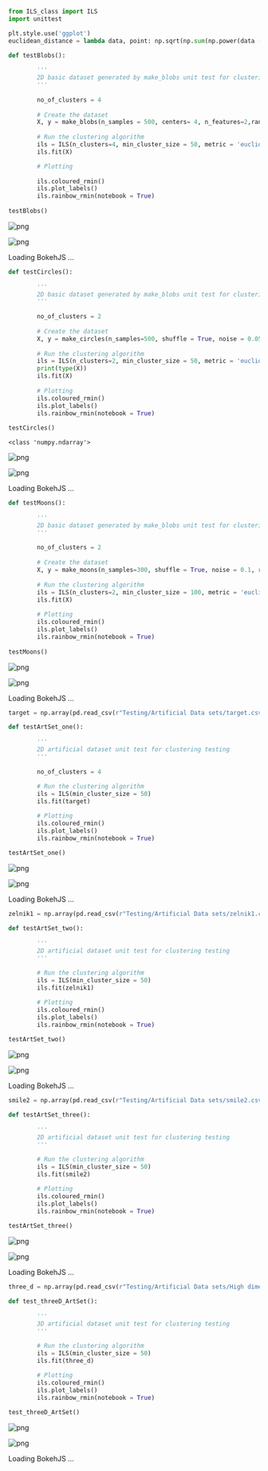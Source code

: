 ```python
from ILS_class import ILS
import unittest
```


```python
plt.style.use('ggplot')
euclidean_distance = lambda data, point: np.sqrt(np.sum(np.power(data - point, 2), axis = 1).reshape((len(data), 1)))
```


```python
def testBlobs():
        
        '''
        2D basic dataset generated by make_blobs unit test for clustering testing
        '''
    
        no_of_clusters = 4
        
        # Create the dataset
        X, y = make_blobs(n_samples = 500, centers= 4, n_features=2,random_state=185)
        
        # Run the clustering algorithm
        ils = ILS(n_clusters=4, min_cluster_size = 50, metric = 'euclidean')
        ils.fit(X)

        # Plotting
        
        ils.coloured_rmin()
        ils.plot_labels()
        ils.rainbow_rmin(notebook = True)
        
testBlobs()
```


    
![png](output_2_0.png)
    



    
![png](output_2_1.png)
    




<div class="bk-root">
    <a href="https://bokeh.org" target="_blank" class="bk-logo bk-logo-small bk-logo-notebook"></a>
    <span id="18574">Loading BokehJS ...</span>
</div>











<div class="bk-root" id="45c7910a-957f-4373-adb8-f938c1d27866" data-root-id="18576"></div>












<div class="bk-root" id="f2ae09c5-18f1-4422-a847-c54ffb98374d" data-root-id="19247"></div>






```python
def testCircles():
        
        '''
        2D basic dataset generated by make_blobs unit test for clustering testing
        '''
    
        no_of_clusters = 2
        
        # Create the dataset
        X, y = make_circles(n_samples=500, shuffle = True, noise = 0.05, factor = 0.5, random_state = 10)
        
        # Run the clustering algorithm
        ils = ILS(n_clusters=2, min_cluster_size = 50, metric = 'euclidean')
        print(type(X))
        ils.fit(X)
        
        # Plotting
        ils.coloured_rmin()
        ils.plot_labels()
        ils.rainbow_rmin(notebook = True)
        
testCircles()
```

    <class 'numpy.ndarray'>
    


    
![png](output_3_1.png)
    



    
![png](output_3_2.png)
    




<div class="bk-root">
    <a href="https://bokeh.org" target="_blank" class="bk-logo bk-logo-small bk-logo-notebook"></a>
    <span id="19914">Loading BokehJS ...</span>
</div>











<div class="bk-root" id="870ae2de-482f-4f90-9dbc-784e66400f0b" data-root-id="19916"></div>












<div class="bk-root" id="7bb20332-238a-4f22-a51e-b0a395433a52" data-root-id="20611"></div>






```python
def testMoons():
        
        '''
        2D basic dataset generated by make_blobs unit test for clustering testing
        '''
        
        no_of_clusters = 2
        
        # Create the dataset
        X, y = make_moons(n_samples=300, shuffle = True, noise = 0.1, random_state = 10)
        
        # Run the clustering algorithm
        ils = ILS(n_clusters=2, min_cluster_size = 100, metric = 'euclidean')
        ils.fit(X)
        
        # Plotting
        ils.coloured_rmin()
        ils.plot_labels()
        ils.rainbow_rmin(notebook = True)
        
testMoons()
```


    
![png](output_4_0.png)
    



    
![png](output_4_1.png)
    




<div class="bk-root">
    <a href="https://bokeh.org" target="_blank" class="bk-logo bk-logo-small bk-logo-notebook"></a>
    <span id="21302">Loading BokehJS ...</span>
</div>











<div class="bk-root" id="11d2412b-67cb-4612-a0d1-bb1e92053dc7" data-root-id="21304"></div>












<div class="bk-root" id="2bdd4f98-4813-4bc9-98a7-4c979ff723c9" data-root-id="22023"></div>






```python
target = np.array(pd.read_csv(r"Testing/Artificial Data sets/target.csv", header=1))[:, :-1]
```


```python
def testArtSet_one():
    
        '''
        2D artificial dataset unit test for clustering testing
        '''
        
        no_of_clusters = 4
        
        # Run the clustering algorithm
        ils = ILS(min_cluster_size = 50)
        ils.fit(target)

        # Plotting
        ils.coloured_rmin()
        ils.plot_labels()
        ils.rainbow_rmin(notebook = True)
        
testArtSet_one()
```


    
![png](output_6_0.png)
    



    
![png](output_6_1.png)
    




<div class="bk-root">
    <a href="https://bokeh.org" target="_blank" class="bk-logo bk-logo-small bk-logo-notebook"></a>
    <span id="22738">Loading BokehJS ...</span>
</div>











<div class="bk-root" id="9ac2dc41-5ba0-4b4a-b604-354b61100517" data-root-id="22740"></div>












<div class="bk-root" id="cd0368a4-eed8-42c7-a002-ca271df1e06c" data-root-id="23483"></div>






```python
zelnik1 = np.array(pd.read_csv(r"Testing/Artificial Data sets/zelnik1.csv", header=1))[:, :-1]
```


```python
def testArtSet_two():    
    
        '''
        2D artificial dataset unit test for clustering testing
        '''
    
        # Run the clustering algorithm
        ils = ILS(min_cluster_size = 50)
        ils.fit(zelnik1)

        # Plotting
        ils.coloured_rmin()
        ils.plot_labels()
        ils.rainbow_rmin(notebook = True)
        
testArtSet_two()
```


    
![png](output_8_0.png)
    



    
![png](output_8_1.png)
    




<div class="bk-root">
    <a href="https://bokeh.org" target="_blank" class="bk-logo bk-logo-small bk-logo-notebook"></a>
    <span id="24222">Loading BokehJS ...</span>
</div>











<div class="bk-root" id="a444793b-4971-499c-84b2-c22f5aef1de4" data-root-id="24224"></div>












<div class="bk-root" id="22188471-eccc-418f-8775-bbd2b11d1c69" data-root-id="24991"></div>






```python
smile2 = np.array(pd.read_csv(r"Testing/Artificial Data sets/smile2.csv", header=1))[:, :-1]
```


```python
def testArtSet_three(): 
    
        '''
        2D artificial dataset unit test for clustering testing
        '''
    
        # Run the clustering algorithm
        ils = ILS(min_cluster_size = 50)
        ils.fit(smile2)

        # Plotting
        ils.coloured_rmin()
        ils.plot_labels()
        ils.rainbow_rmin(notebook = True)
        
testArtSet_three()
```


    
![png](output_10_0.png)
    



    
![png](output_10_1.png)
    




<div class="bk-root">
    <a href="https://bokeh.org" target="_blank" class="bk-logo bk-logo-small bk-logo-notebook"></a>
    <span id="25754">Loading BokehJS ...</span>
</div>











<div class="bk-root" id="e60d066f-1955-41c5-99a2-149284bd1748" data-root-id="25756"></div>












<div class="bk-root" id="f67a02ff-713c-4f67-9f0f-016ada30b734" data-root-id="26547"></div>






```python
three_d = np.array(pd.read_csv(r"Testing/Artificial Data sets/High dimensional dataset/3d-line1.csv", header=1))[:, :-1]
```


```python
def test_threeD_ArtSet(): 
    
        '''
        3D artificial dataset unit test for clustering testing
        '''
    
        # Run the clustering algorithm
        ils = ILS(min_cluster_size = 50)
        ils.fit(three_d)

        # Plotting
        ils.coloured_rmin()
        ils.plot_labels()
        ils.rainbow_rmin(notebook = True)
        
test_threeD_ArtSet()
```


    
![png](output_12_0.png)
    



    
![png](output_12_1.png)
    




<div class="bk-root">
    <a href="https://bokeh.org" target="_blank" class="bk-logo bk-logo-small bk-logo-notebook"></a>
    <span id="27334">Loading BokehJS ...</span>
</div>











<div class="bk-root" id="337cab2e-7252-4dca-be7e-d5078d0c4f14" data-root-id="27336"></div>












<div class="bk-root" id="eaa5ede4-bde9-4199-b94b-6b8897873f74" data-root-id="28151"></div>





